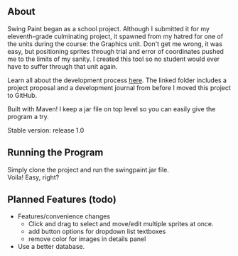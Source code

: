 
## About

Swing Paint began as a school project. Although I submitted it for my eleventh-grade culminating project, it spawned from my hatred for one of the units during the course: the Graphics unit. Don't get me wrong, it was easy, but positioning sprites through trial and error of coordinates pushed me to the limits of my sanity. I created this tool so no student would ever have to suffer through that unit again.

Learn all about the development process [here](https://drive.google.com/drive/folders/1pDX1jO8diyv3K6tVwmyDM7JcqeXboh26?usp=sharing). The linked folder includes a project proposal and a development journal from before I moved this project to GitHub.  

Built with Maven! I keep a jar file on top level so you can easily give the program a try.  

Stable version: release 1.0  

## Running the Program

Simply clone the project and run the swingpaint.jar file.  
Voila! Easy, right?  

## Planned Features (todo)

* Features/convenience changes
    * Click and drag to select and move/edit multiple sprites at once.
    * add button options for dropdown list textboxes
    * remove color for images in details panel
* Use a better database.